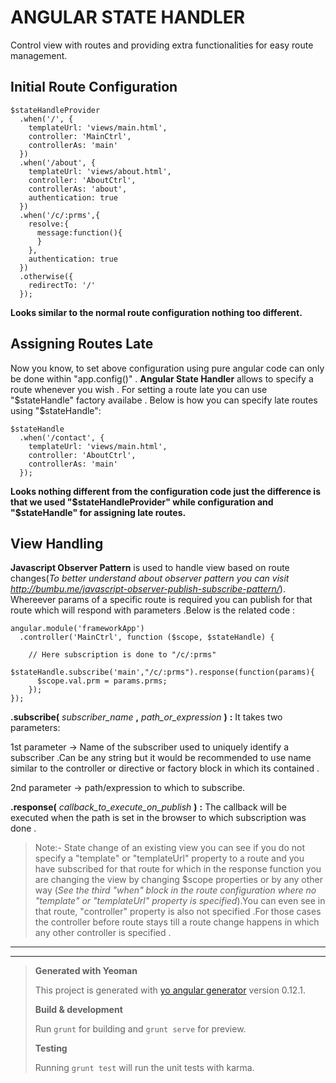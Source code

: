 # ANGULAR STATE HANDLER

Control view with routes and providing extra functionalities for easy route management.

## Initial Route Configuration

    $stateHandleProvider
      .when('/', {
        templateUrl: 'views/main.html',
        controller: 'MainCtrl',
        controllerAs: 'main'
      })
      .when('/about', {
        templateUrl: 'views/about.html',
        controller: 'AboutCtrl',
        controllerAs: 'about',
        authentication: true
      })
      .when('/c/:prms',{
        resolve:{
          message:function(){
          }
        },
        authentication: true
      })
      .otherwise({
        redirectTo: '/'
      });
      
**Looks similar to the normal route configuration nothing too different.**

## Assigning Routes Late

Now you know, to set above configuration using pure angular code can only be done within "app.config()" . **Angular State Handler** allows to specify a route whenever you wish . For setting a route late you can use "$stateHandle" factory availabe . Below is how you can specify late routes using "$stateHandle":


    $stateHandle
      .when('/contact', {
        templateUrl: 'views/main.html',
        controller: 'AboutCtrl',
        controllerAs: 'main'
      });
      
**Looks nothing different from the configuration code just the difference is that we used "$stateHandleProvider" while configuration and "$stateHandle" for assigning late routes.**

## View Handling

**Javascript Observer Pattern** is used to handle view based on route changes(*To better understand about observer pattern you can visit http://bumbu.me/javascript-observer-publish-subscribe-pattern/*). Whereever params of a specific route is required you can publish for that route which will respond with parameters .Below is the related code :

    angular.module('frameworkApp')
      .controller('MainCtrl', function ($scope, $stateHandle) {
      
        // Here subscription is done to "/c/:prms"
        $stateHandle.subscribe('main',"/c/:prms").response(function(params){
          $scope.val.prm = params.prms;
        });
    });
    
**.subscribe(** *subscriber_name* **,** *path_or_expression* **)** **:**
 It takes two parameters:

1st parameter -> Name of the subscriber used to uniquely identify a subscriber .Can be any string but it would be recommended to use name similar to the controller or directive or factory block in which its contained .

2nd parameter -> path/expression to which to subscribe.

**.response(** *callback_to_execute_on_publish* **)** **:**
 The callback will be executed when the path is set in the browser to which subscription was done .
    
> Note:- State change of an existing view you can see if you do not specify a "template" or "templateUrl" property to a route and you have subscribed for that route for which in the response function you are changing the view by changing $scope properties or by any other way (*See the third "when" block in the route configuration where no "template" or "templateUrl" property is specified*).You can even see in that route, "controller" property is also not specified .For those cases the controller before route stays till a route change happens in which any other controller is specified .

----------
----------

> **Generated with Yeoman**
> 
> This project is generated with [yo angular generator](https://github.com/yeoman/generator-angular)
> version 0.12.1.
>
> **Build & development**
>
> Run `grunt` for building and `grunt serve` for preview.
>
> **Testing**
>
> Running `grunt test` will run the unit tests with karma.
